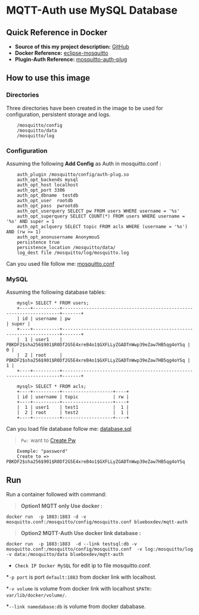 # MQTT-Auth use MySQL Database
## Quick Reference in Docker
* **Source of this my project description:**
[GitHub](https://github.com/bluebox-dev/MQTT-Auth)
* **Docker Reference:**
[eclipse-mosquitto](https://github.com/eclipse/mosquitto/blob/a0a37d385db4421d7151f1fe969a7b00d4516c24/docker/1.5/Dockerfile)
* **Plugin-Auth Reference:**
[mosquitto-auth-plug](https://github.com/jpmens/mosquitto-auth-plug/blob/master/README.md)

## How to use this image
### Directories
Three directories have been created in the image to be used for configuration, persistent storage and logs.
```
    /mosquitto/config
    /mosquitto/data
    /mosquitto/log
```
### Configuration
Assuming the following **Add Config** as Auth in mosquitto.conf :
```
    auth_plugin /mosquitto/config/auth-plug.so
    auth_opt_backends mysql
    auth_opt_host localhost
    auth_opt_port 3306
    auth_opt_dbname  testdb
    auth_opt_user  rootdb
    auth_opt_pass  pwrootdb
    auth_opt_userquery SELECT pw FROM users WHERE username = '%s'
    auth_opt_superquery SELECT COUNT(*) FROM users WHERE username = '%s' AND super = 1
    auth_opt_aclquery SELECT topic FROM acls WHERE (username = '%s') AND (rw >= 1)
    auth_opt_anonusername AnonymouS
    persistence true
    persistence_location /mosquitto/data/
    log_dest file /mosquitto/log/mosquitto.log
```
Can you used file follow me: [mosquitto.conf](https://github.com/bluebox-dev/MQTT-Auth/blob/master/mosquitto.conf)
### MySQL
Assuming the following database tables:
```
    mysql> SELECT * FROM users;
    +----+----------+---------------------------------------------------------------------+-------+
    | id | username | pw                                                                  | super |
    +----+----------+---------------------------------------------------------------------+-------+
    |  1 | user1    | PBKDF2$sha256$901$R0Df2G5E4xreB4o1$GXFLLyZGADTnWwp39eZaw7HB5qg4oYSq |     0 |
    |  2 | root     | PBKDF2$sha256$901$R0Df2G5E4xreB4o1$GXFLLyZGADTnWwp39eZaw7HB5qg4oYSq |     1 |
    +----+----------+---------------------------------------------------------------------+-------+

    mysql> SELECT * FROM acls;
    +----+----------+-------------------+----+
    | id | username | topic             | rw |
    +----+----------+-------------------+----+
    |  1 | user1    | test1             |  1 |
    |  2 | root     | test2             |  1 |
    +----+----------+-------------------+----+
```
Can you load file database follow me: [database.sql]()
>```Pw:``` want to [Create Pw](https://github.com/jpmens/mosquitto-auth-plug/blob/master/np.c)
```
    Exemple: "password"
    Create to => PBKDF2$sha256$901$R0Df2G5E4xreB4o1$GXFLLyZGADTnWwp39eZaw7HB5qg4oYSq
```
## Run
Run a container followed with command:

>**Option1 MQTT only Use docker :**

    docker run  -p 1883:1883 -d -v mosquitto.conf:/mosquitto/config/mosquitto.conf blueboxdev/mqtt-auth

>**Option2 MQTT-Auth Use docker link database :**

    docker run  -p 1883:1883  -d --link testsql:db -v mosquitto.conf:/mosquitto/config/mosquitto.conf  -v log:/mosquitto/log -v data:/mosquitto/data blueboxdev/mqtt-auth

* ```Check IP Docker MySQL``` for edit ip to file mosquitto.conf.

*```-p port``` is  port ```default:1883``` from docker link with localhost.

*```-v volume``` is volume from docker link with localhost ```$PATH: var/lib/docker/volume/```.

*```--link namedabase:db``` is volume from docker dababase.
